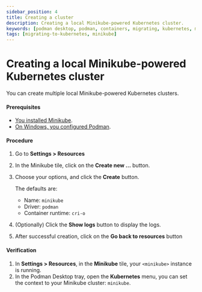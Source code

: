 ```yaml
---
sidebar_position: 4
title: Creating a cluster
description: Creating a local Minikube-powered Kubernetes cluster.
keywords: [podman desktop, podman, containers, migrating, kubernetes, minikube]
tags: [migrating-to-kubernetes, minikube]
---
```


# Creating a local Minikube-powered Kubernetes cluster

You can create multiple local Minikube-powered Kubernetes clusters.

#### Prerequisites

- [You installed Minikube](/docs/minikube/installing).
- [On Windows, you configured Podman](/docs/minikube/configuring-podman-for-minikube-on-windows).

#### Procedure

1. Go to **<Icon icon="fa-solid fa-cog" size="lg" /> Settings > Resources**
1. In the Minikube tile, click on the **Create new ...** button.
1. Choose your options, and click the **Create** button.

   The defaults are:

   - Name: `minikube`
   - Driver: `podman`
   - Container runtime: `cri-o`

1. (Optionally) Click the **Show logs** button to display the logs.
1. After successful creation, click on the **Go back to resources** button

#### Verification

1. In **<Icon icon="fa-solid fa-cog" size="lg" /> Settings > Resources**, in the **Minikube** tile, your `<minikube>` instance is running.
1. In the Podman Desktop tray, open the **Kubernetes** menu, you can set the context to your Minikube cluster: `minikube`.
